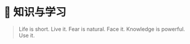 # 🧠 知识与学习

> Life is short. 
> Live it. 
> Fear is natural. 
> Face it. 
> Knowledge is powerful. 
> Use it.





















